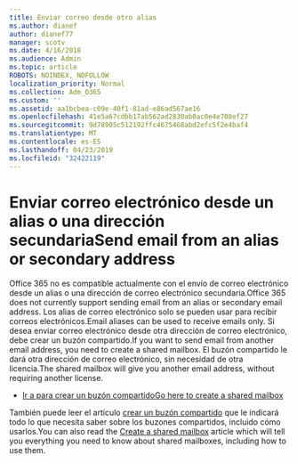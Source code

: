 ```yaml
---
title: Enviar correo desde otro alias
ms.author: dianef
author: dianef77
manager: scotv
ms.date: 4/16/2018
ms.audience: Admin
ms.topic: article
ROBOTS: NOINDEX, NOFOLLOW
localization_priority: Normal
ms.collection: Adm_O365
ms.custom: ''
ms.assetid: aa1bcbea-c09e-40f1-81ad-e86ad567ae16
ms.openlocfilehash: 41e5a67cdbb17ab562ad2830ab0ac0e4e708ef27
ms.sourcegitcommit: 9d78905c512192ffc4675468abd2efc5f2e4baf4
ms.translationtype: MT
ms.contentlocale: es-ES
ms.lasthandoff: 04/23/2019
ms.locfileid: "32422119"
---
```

# <a name="send-email-from-an-alias-or-secondary-address"></a><span data-ttu-id="e64de-102">Enviar correo electrónico desde un alias o una dirección secundaria</span><span class="sxs-lookup"><span data-stu-id="e64de-102">Send email from an alias or secondary address</span></span>

<span data-ttu-id="e64de-103">Office 365 no es compatible actualmente con el envío de correo electrónico desde un alias o una dirección de correo electrónico secundaria.</span><span class="sxs-lookup"><span data-stu-id="e64de-103">Office 365 does not currently support sending email from an alias or secondary email address.</span></span> <span data-ttu-id="e64de-104">Los alias de correo electrónico solo se pueden usar para recibir correos electrónicos.</span><span class="sxs-lookup"><span data-stu-id="e64de-104">Email aliases can be used to receive emails only.</span></span> <span data-ttu-id="e64de-105">Si desea enviar correo electrónico desde otra dirección de correo electrónico, debe crear un buzón compartido.</span><span class="sxs-lookup"><span data-stu-id="e64de-105">If you want to send email from another email address, you need to create a shared mailbox.</span></span> <span data-ttu-id="e64de-106">El buzón compartido le dará otra dirección de correo electrónico, sin necesidad de otra licencia.</span><span class="sxs-lookup"><span data-stu-id="e64de-106">The shared mailbox will give you another email address, without requiring another license.</span></span> 
  
- [<span data-ttu-id="e64de-107">Ir a para crear un buzón compartido</span><span class="sxs-lookup"><span data-stu-id="e64de-107">Go here to create a shared mailbox</span></span>](https://portal.office.com/AdminPortal/Home#/AssistedGuide/addemailoptions)
    
<span data-ttu-id="e64de-108">También puede leer el artículo [crear un buzón compartido](https://support.office.com/article/871a246d-3acd-4bba-948e-5de8be0544c9) que le indicará todo lo que necesita saber sobre los buzones compartidos, incluido cómo usarlos.</span><span class="sxs-lookup"><span data-stu-id="e64de-108">You can also read the [Create a shared mailbox](https://support.office.com/article/871a246d-3acd-4bba-948e-5de8be0544c9) article which will tell you everything you need to know about shared mailboxes, including how to use them.</span></span> 
  

